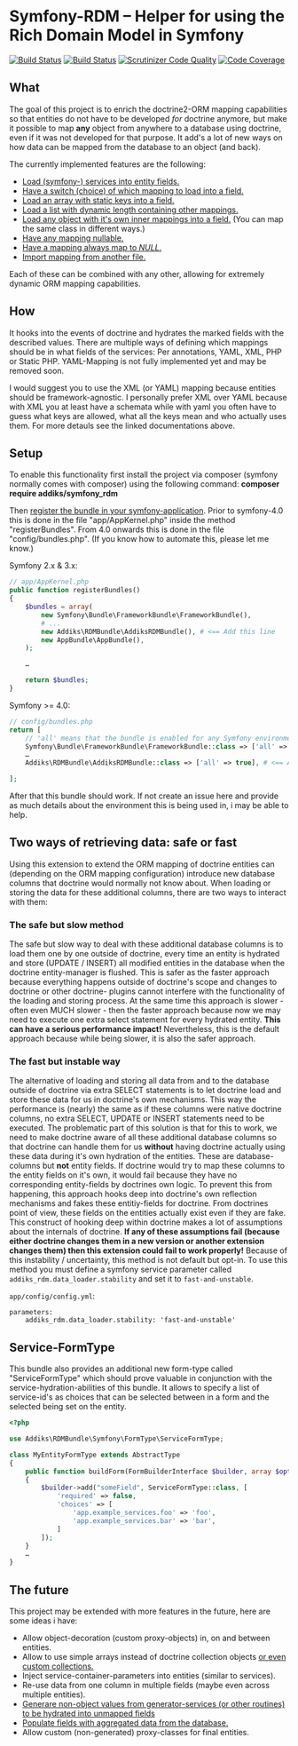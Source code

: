 Symfony-RDM – Helper for using the Rich Domain Model in Symfony
===================================

[![Build Status](https://travis-ci.org/addiks/symfony_rdm.svg?branch=master)](https://travis-ci.org/addiks/symfony_rdm)
[![Build Status](https://scrutinizer-ci.com/g/addiks/symfony_rdm/badges/build.png?b=master)](https://scrutinizer-ci.com/g/addiks/symfony_rdm/build-status/master)
[![Scrutinizer Code Quality](https://scrutinizer-ci.com/g/addiks/symfony_rdm/badges/quality-score.png?b=master)](https://scrutinizer-ci.com/g/addiks/symfony_rdm/?branch=master)
[![Code Coverage](https://scrutinizer-ci.com/g/addiks/symfony_rdm/badges/coverage.png?b=master)](https://scrutinizer-ci.com/g/addiks/symfony_rdm/?branch=master)

## What
The goal of this project is to enrich the doctrine2-ORM mapping capabilities so that entities do not have to be
developed *for* doctrine anymore, but make it possible to map **any** object from anywhere to a database using doctrine,
even if it was not developed for that purpose. It add's a lot of new ways on how data can be mapped from the database to
an object (and back).

The currently implemented features are the following:
 - [Load (symfony-) services into entity fields.](Resources/doc/service_mapping.md)
 - [Have a switch (choice) of which mapping to load into a field.](Resources/doc/choice_mapping.md)
 - [Load an array with static keys into a field.](Resources/doc/array_mapping.md)
 - [Load a list with dynamic length containing other mappings.](Resources/doc/list_mapping.md)
 - [Load any object with it's own inner mappings into a field.](Resources/doc/object_mapping.md) (You can map the same class in different ways.)
 - [Have any mapping nullable.](Resources/doc/nullable_mapping.md)
 - [Have a mapping always map to *NULL*.](Resources/doc/null_mapping.md)
 - [Import mapping from another file.](Resources/doc/import_mapping.md)

Each of these can be combined with any other, allowing for extremely dynamic ORM mapping capabilities.

## How
It hooks into the events of doctrine and hydrates the marked fields with the described values.
There are multiple ways of defining which mappings should be in what fields of the services:
Per annotations, YAML, XML, PHP or Static PHP. YAML-Mapping is not fully implemented yet and may be removed soon.

I would suggest you to use the XML (or YAML) mapping because entities should be framework-agnostic. I personally prefer
XML over YAML because with XML you at least have a schemata while with yaml you often have to guess what keys are
allowed, what all the keys mean and who actually uses them. For more detauls see the linked documentations above.

## Setup
To enable this functionality first install the project via composer (symfony normally comes with composer) using the
following command: **composer require addiks/symfony_rdm**

Then [register the bundle in your symfony-application][1].
Prior to symfony-4.0 this is done in the file "app/AppKernel.php" inside the method "registerBundles". From 4.0 onwards
this is done in the file "config/bundles.php". (If you know how to automate this, please let me know.)

[1]: http://symfony.com/doc/current/bundles.html

Symfony 2.x & 3.x:

```php
// app/AppKernel.php
public function registerBundles()
{
    $bundles = array(
        new Symfony\Bundle\FrameworkBundle\FrameworkBundle(),
        # ...
        new Addiks\RDMBundle\AddiksRDMBundle(), # <== Add this line
        new AppBundle\AppBundle(),
    );

    …

    return $bundles;
}
```

Symfony >= 4.0:

```php
// config/bundles.php
return [
    // 'all' means that the bundle is enabled for any Symfony environment
    Symfony\Bundle\FrameworkBundle\FrameworkBundle::class => ['all' => true],
    …
    Addiks\RDMBundle\AddiksRDMBundle::class => ['all' => true], # <== Add this line

];
```

After that this bundle should work. If not create an issue here and provide as much details about the environment this
is being used in, i may be able to help.

## Two ways of retrieving data: safe or fast
Using this extension to extend the ORM mapping of doctrine entities can (depending on the ORM mapping configuration) introduce new database
columns that doctrine would normally not know about. When loading or storing the data for these additional columns, there are two ways to
interact with them:

### The safe but slow method
The safe but slow way to deal with these additional database columns is to load them one by one outside of doctrine, every time an entity
is hydrated and store (UPDATE / INSERT) all modified entities in the database when the doctrine entity-manager is flushed.
This is safer as the faster approach because everything happens outside of doctrine's scope and changes to doctrine or other doctrine-
plugins cannot interfere with the functionality of the loading and storing process. At the same time this approach is slower - often even
MUCH slower - then the faster approach because now we may need to execute one extra select statement for every hydrated entity.
**This can have a serious performance impact!**
Nevertheless, this is the default approach because while being slower, it is also the safer approach.

### The fast but instable way
The alternative of loading and storing all data from and to the database outside of doctrine via extra SELECT statements is to let doctrine
load and store these data for us in doctrine's own mechanisms. This way the performance is (nearly) the same as if these columns were
native doctrine columns, no extra SELECT, UPDATE or INSERT statements need to be executed. The problematic part of this solution is that
for this to work, we need to make doctrine aware of all these additional database columns so that doctrine can handle them for us
**without** having doctrine actually using these data during it's own hydration of the entities. These are database-columns but **not**
entity fields. If doctrine would try to map these columns to the entity fields on it's own, it would fail because they have no corresponding
entity-fields by doctrines own logic. To prevent this from happening, this approach hooks deep into doctrine's own reflection mechanisms
and fakes these entitiy-fields for doctrine. From doctrines point of view, these fields on the entities actually exist even if they are
fake. This construct of hooking deep within doctrine makes a lot of assumptions about the internals of doctrine.
**If any of these assumptions fail (because either doctrine changes them in a new version or another extension changes them) then this
extension could fail to work properly!**
Because of this instability /  uncertainty, this method is not default but opt-in. To use this method you must define a symfony service
parameter called `addiks_rdm.data_loader.stability` and set it to `fast-and-unstable`.

`app/config/config.yml`:
```
parameters:
    addiks_rdm.data_loader.stability: 'fast-and-unstable'
```

## Service-FormType
This bundle also provides an additional new form-type called "ServiceFormType" which should prove valuable in
conjunction with the service-hydration-abilities of this bundle. It allows to specify a list of service-id's as choices
that can be selected between in a form and the selected being set on the entity.

```php
<?php

use Addiks\RDMBundle\Symfony\FormType\ServiceFormType;

class MyEntityFormType extends AbstractType
{
    public function buildForm(FormBuilderInterface $builder, array $options)
    {
        $builder->add("someField", ServiceFormType::class, [
            'required' => false,
            'choices' => [
                'app.example_services.foo' => 'foo',
                'app.example_services.bar' => 'bar',
            ]
        ]);
    }
    …
}
```

## The future

This project may be extended with more features in the future, here are some ideas i have:

- Allow object-decoration (custom proxy-objects) in, on and between entities.
- Allow to use simple arrays instead of doctrine collection objects [or even custom collections.][4]
- Inject service-container-parameters into entities (similar to services).
- Re-use data from one column in multiple fields (maybe even across multiple entities).
- [Generare non-object values from generator-services (or other routines) to be hydrated into unmapped fields][5]
- [Populate fields with aggregated data from the database.][6]
- Allow custom (non-generated) proxy-classes for final entities.

[4]: https://stackoverflow.com/questions/3691943
[5]: https://stackoverflow.com/questions/35414300
[6]: https://stackoverflow.com/questions/26968809
